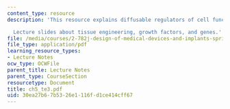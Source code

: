 ```yaml
---
content_type: resource
description: 'This resource explains diffusable regulators of cell function.

  Lecture slides about tissue engineering, growth factors, and genes.'
file: /media/courses/2-782j-design-of-medical-devices-and-implants-spring-2006/30ea27b67b5326e1116fd1ce414cff67_ch5_te3.pdf
file_type: application/pdf
learning_resource_types:
- Lecture Notes
ocw_type: OCWFile
parent_title: Lecture Notes
parent_type: CourseSection
resourcetype: Document
title: ch5_te3.pdf
uid: 30ea27b6-7b53-26e1-116f-d1ce414cff67
---
```

